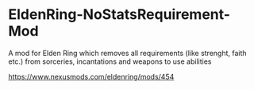 # EldenRing-NoStatsRequirement-Mod
A mod for Elden Ring which removes all requirements (like strenght, faith etc.) from sorceries, incantations and weapons to use abilities

https://www.nexusmods.com/eldenring/mods/454
